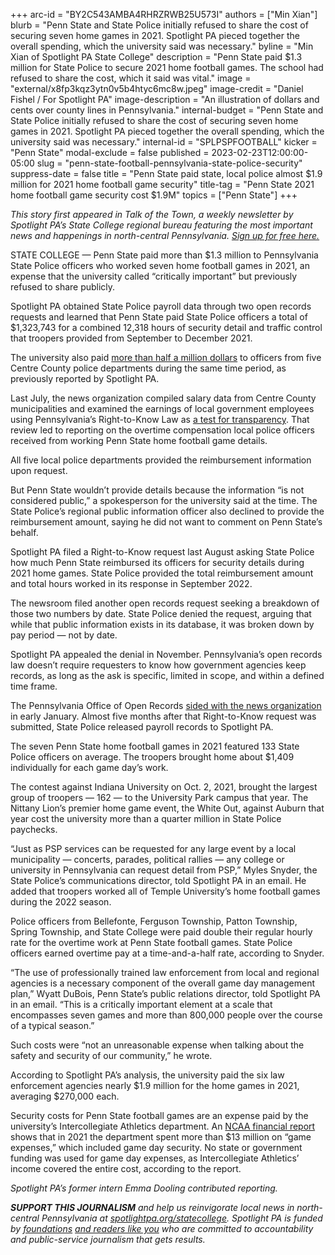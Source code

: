 +++
arc-id = "BY2C543AMBA4RHRZRWB25U573I"
authors = ["Min Xian"]
blurb = "Penn State and State Police initially refused to share the cost of securing seven home games in 2021. Spotlight PA pieced together the overall spending, which the university said was necessary."
byline = "Min Xian of Spotlight PA State College"
description = "Penn State paid $1.3 million for State Police to secure 2021 home football games. The school had refused to share the cost, which it said was vital."
image = "external/x8fp3kqz3ytn0v5b4htyc6mc8w.jpeg"
image-credit = "Daniel Fishel / For Spotlight PA"
image-description = "An illustration of dollars and cents over county lines in Pennsylvania."
internal-budget = "Penn State and State Police initially refused to share the cost of securing seven home games in 2021. Spotlight PA pieced together the overall spending, which the university said was necessary."
internal-id = "SPLPSPFOOTBALL"
kicker = "Penn State"
modal-exclude = false
published = 2023-02-23T12:00:00-05:00
slug = "penn-state-football-pennsylvania-state-police-security"
suppress-date = false
title = "Penn State paid state, local police almost $1.9 million for 2021 home football game security"
title-tag = "Penn State 2021 home football game security cost $1.9M"
topics = ["Penn State"]
+++

<i>This story first appeared in Talk of the Town, a weekly newsletter by Spotlight PA’s State College regional bureau featuring the most important news and happenings in north-central Pennsylvania. </i><a href="https://www.spotlightpa.org/newsletters"><i>Sign up for free here.</i></a>

STATE COLLEGE — Penn State paid more than $1.3 million to Pennsylvania State Police officers who worked seven home football games in 2021, an expense that the university called “critically important” but previously refused to share publicly.

Spotlight PA obtained State Police payroll data through two open records requests and learned that Penn State paid State Police officers a total of $1,323,743 for a combined 12,318 hours of security detail and traffic control that troopers provided from September to December 2021.

The university also paid <a href="https://www.spotlightpa.org/statecollege/2022/08/penn-state-football-police-overtime/">more than half a million dollars</a> to officers from five Centre County police departments during the same time period, as previously reported by Spotlight PA.

Last July, the news organization compiled salary data from Centre County municipalities and examined the earnings of local government employees using Pennsylvania’s Right-to-Know Law as <a href="https://www.spotlightpa.org/statecollege/2022/07/centre-county-transparency-public-records/">a test for transparency</a>. That review led to reporting on the overtime compensation local police officers received from working Penn State home football game details.

All five local police departments provided the reimbursement information upon request.

But Penn State wouldn’t provide details because the information “is not considered public,” a spokesperson for the university said at the time. The State Police’s regional public information officer also declined to provide the reimbursement amount, saying he did not want to comment on Penn State’s behalf.

<script src="https://www.spotlightpa.org/embed.js" async></script><div data-spl-embed-version="1" data-spl-src="https://www.spotlightpa.org/embeds/newsletter/?cta=Sign%20up%20for%20our%20new%20regional%20newsletter%2C%20%3Cb%3ETalk%20of%20the%20Town%3C%2Fb%3E%2C%20and%20get%20all%20the%20news%20and%20notes%20from%20State%20College%20and%20north-central%20PA.&button=Sign%20Up%20Now&preselect=state_college&eyebrow=DON'T%20MISS%20A%20BEAT"></div>

Spotlight PA filed a Right-to-Know request last August asking State Police how much Penn State reimbursed its officers for security details during 2021 home games. State Police provided the total reimbursement amount and total hours worked in its response in September 2022.

The newsroom filed another open records request seeking a breakdown of those two numbers by date. State Police denied the request, arguing that while that public information exists in its database, it was broken down by pay period — not by date.

Spotlight PA appealed the denial in November. Pennsylvania’s open records law doesn’t require requesters to know how government agencies keep records, as long as the ask is specific, limited in scope, and within a defined time frame.

The Pennsylvania Office of Open Records <a href="https://www.openrecords.pa.gov/Appeals/DocketSheet.cfm?docket=20222545">sided with the news organization</a> in early January. Almost five months after that Right-to-Know request was submitted, State Police released payroll records to Spotlight PA.

The seven Penn State home football games in 2021 featured 133 State Police officers on average. The troopers brought home about $1,409 individually for each game day’s work.

The contest against Indiana University on Oct. 2, 2021, brought the largest group of troopers — 162 — to the University Park campus that year. The Nittany Lion’s premier home game event, the White Out, against Auburn that year cost the university more than a quarter million in State Police paychecks.

“Just as PSP services can be requested for any large event by a local municipality — concerts, parades, political rallies — any college or university in Pennsylvania can request detail from PSP,” Myles Snyder, the State Police’s communications director, told Spotlight PA in an email. He added that troopers worked all of Temple University’s home football games during the 2022 season.

<script src="https://www.spotlightpa.org/embed.js" async></script><div data-spl-embed-version="1" data-spl-src="https://www.spotlightpa.org/embeds/donate/"></div>

Police officers from Bellefonte, Ferguson Township, Patton Township, Spring Township, and State College were paid double their regular hourly rate for the overtime work at Penn State football games. State Police officers earned overtime pay at a time-and-a-half rate, according to Snyder.

“The use of professionally trained law enforcement from local and regional agencies is a necessary component of the overall game day management plan,” Wyatt DuBois, Penn State’s public relations director, told Spotlight PA in an email. “This is a critically important element at a scale that encompasses seven games and more than 800,000 people over the course of a typical season.”

Such costs were “not an unreasonable expense when talking about the safety and security of our community,” he wrote.

According to Spotlight PA’s analysis, the university paid the six law enforcement agencies nearly $1.9 million for the home games in 2021, averaging $270,000 each.

Security costs for Penn State football games are an expense paid by the university’s Intercollegiate Athletics department. An <a href="https://gopsusports.com/documents/2023/2/1/2021-22_NCAA_Report_Final.pdf">NCAA financial report</a> shows that in 2021 the department spent more than $13 million on “game expenses,” which included game day security. No state or government funding was used for game day expenses, as Intercollegiate Athletics’ income covered the entire cost, according to the report.

<i>Spotlight PA’s former intern Emma Dooling contributed reporting.</i>

<i><b>SUPPORT THIS JOURNALISM</b></i><i> and help us reinvigorate local news in north-central Pennsylvania at </i><a href="https://checkout.fundjournalism.org/memberform?org_id=spotlightpa&campaign=7015G0000013pUYQAY&utm_source=www.spotlightpa.org&utm_medium=statecollege:section&utm_campaign=statecollege:main"><i>spotlightpa.org/statecollege</i></a><i>. Spotlight PA is funded by </i><a href="https://www.spotlightpa.org/support"><i>foundations</i></a><i> </i><a href="https://www.spotlightpa.org/support"><i>and readers like you</i></a><i> who are committed to accountability and public-service journalism that gets results.</i>
